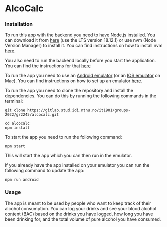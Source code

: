 # AlcoCalc


### Installation

To run this app with the backend you need to have Node.js installed. You can download it from [here](https://nodejs.org/en/) (use the LTS version 18.12.1) or use nvm (Node Version Manager) to install it. You can find instructions on how to install nvm [here](https://www.freecodecamp.org/news/node-version-manager-nvm-install-guide/). 

You also need to run the backend locally before you start the application. You can find the instructions for that [here](https://gitlab.stud.idi.ntnu.no/it1901/groups-2022/gr2245/alcocalc-server/-/blob/main/README.md)

To run the app you need to use an [Android emulator](https://docs.expo.dev/workflow/android-studio-emulator/) (or an [IOS emulator](https://docs.expo.dev/workflow/ios-simulator/) on Mac). You can find instructions on how to set up an emulator [here](https://docs.expo.dev/workflow/android-studio-emulator/).

To run the app you need to clone the repository and install the dependencies. You can do this by running the following commands in the terminal:

```
git clone https://gitlab.stud.idi.ntnu.no/it1901/groups-2022/gr2245/alcocalc.git

cd alcocalc
npm install
```

To start the app you need to run the following command:

```npm start```

This will start the app which you can then run in the emulator. 

If you already have the app installed on your emulator you can run the following command to update the app:

```npm run android```

### Usage

The app is meant to be used by people who want to keep track of their alcohol consumption. You can log your drinks and see your blood alcohol content (BAC) based on the drinks you have logged, how long you have been drinking for, and the total volume of pure alcohol you have consumed.
